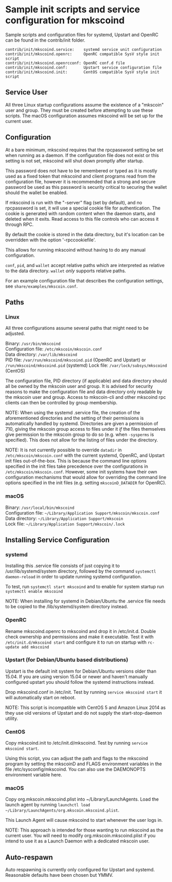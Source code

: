 Sample init scripts and service configuration for mkscoind
==========================================================

Sample scripts and configuration files for systemd, Upstart and OpenRC
can be found in the contrib/init folder.

    contrib/init/mkscoind.service:    systemd service unit configuration
    contrib/init/mkscoind.openrc:     OpenRC compatible SysV style init script
    contrib/init/mkscoind.openrcconf: OpenRC conf.d file
    contrib/init/mkscoind.conf:       Upstart service configuration file
    contrib/init/mkscoind.init:       CentOS compatible SysV style init script

Service User
---------------------------------

All three Linux startup configurations assume the existence of a "mkscoin" user
and group.  They must be created before attempting to use these scripts.
The macOS configuration assumes mkscoind will be set up for the current user.

Configuration
---------------------------------

At a bare minimum, mkscoind requires that the rpcpassword setting be set
when running as a daemon.  If the configuration file does not exist or this
setting is not set, mkscoind will shut down promptly after startup.

This password does not have to be remembered or typed as it is mostly used
as a fixed token that mkscoind and client programs read from the configuration
file, however it is recommended that a strong and secure password be used
as this password is security critical to securing the wallet should the
wallet be enabled.

If mkscoind is run with the "-server" flag (set by default), and no rpcpassword is set,
it will use a special cookie file for authentication. The cookie is generated with random
content when the daemon starts, and deleted when it exits. Read access to this file
controls who can access it through RPC.

By default the cookie is stored in the data directory, but it's location can be overridden
with the option '-rpccookiefile'.

This allows for running mkscoind without having to do any manual configuration.

`conf`, `pid`, and `wallet` accept relative paths which are interpreted as
relative to the data directory. `wallet` *only* supports relative paths.

For an example configuration file that describes the configuration settings,
see `share/examples/mkscoin.conf`.

Paths
---------------------------------

### Linux

All three configurations assume several paths that might need to be adjusted.

Binary:              `/usr/bin/mkscoind`  
Configuration file:  `/etc/mkscoin/mkscoin.conf`  
Data directory:      `/var/lib/mkscoind`  
PID file:            `/var/run/mkscoind/mkscoind.pid` (OpenRC and Upstart) or `/run/mkscoind/mkscoind.pid` (systemd)
Lock file:           `/var/lock/subsys/mkscoind` (CentOS)  

The configuration file, PID directory (if applicable) and data directory
should all be owned by the mkscoin user and group.  It is advised for security
reasons to make the configuration file and data directory only readable by the
mkscoin user and group.  Access to mkscoin-cli and other mkscoind rpc clients
can then be controlled by group membership.

NOTE: When using the systemd .service file, the creation of the aforementioned
directories and the setting of their permissions is automatically handled by
systemd. Directories are given a permission of 710, giving the mkscoin group
access to files under it _if_ the files themselves give permission to the
mkscoin group to do so (e.g. when `-sysperms` is specified). This does not allow
for the listing of files under the directory.

NOTE: It is not currently possible to override `datadir` in
`/etc/mkscoin/mkscoin.conf` with the current systemd, OpenRC, and Upstart init
files out-of-the-box. This is because the command line options specified in the
init files take precedence over the configurations in
`/etc/mkscoin/mkscoin.conf`. However, some init systems have their own
configuration mechanisms that would allow for overriding the command line
options specified in the init files (e.g. setting `mkscoinD_DATADIR` for
OpenRC).

### macOS

Binary:              `/usr/local/bin/mkscoind`  
Configuration file:  `~/Library/Application Support/mkscoin/mkscoin.conf`  
Data directory:      `~/Library/Application Support/mkscoin`  
Lock file:           `~/Library/Application Support/mkscoin/.lock`  

Installing Service Configuration
-----------------------------------

### systemd

Installing this .service file consists of just copying it to
/usr/lib/systemd/system directory, followed by the command
`systemctl daemon-reload` in order to update running systemd configuration.

To test, run `systemctl start mkscoind` and to enable for system startup run
`systemctl enable mkscoind`

NOTE: When installing for systemd in Debian/Ubuntu the .service file needs to be copied to the /lib/systemd/system directory instead.

### OpenRC

Rename mkscoind.openrc to mkscoind and drop it in /etc/init.d.  Double
check ownership and permissions and make it executable.  Test it with
`/etc/init.d/mkscoind start` and configure it to run on startup with
`rc-update add mkscoind`

### Upstart (for Debian/Ubuntu based distributions)

Upstart is the default init system for Debian/Ubuntu versions older than 15.04. If you are using version 15.04 or newer and haven't manually configured upstart you should follow the systemd instructions instead.

Drop mkscoind.conf in /etc/init.  Test by running `service mkscoind start`
it will automatically start on reboot.

NOTE: This script is incompatible with CentOS 5 and Amazon Linux 2014 as they
use old versions of Upstart and do not supply the start-stop-daemon utility.

### CentOS

Copy mkscoind.init to /etc/init.d/mkscoind. Test by running `service mkscoind start`.

Using this script, you can adjust the path and flags to the mkscoind program by
setting the mkscoinD and FLAGS environment variables in the file
/etc/sysconfig/mkscoind. You can also use the DAEMONOPTS environment variable here.

### macOS

Copy org.mkscoin.mkscoind.plist into ~/Library/LaunchAgents. Load the launch agent by
running `launchctl load ~/Library/LaunchAgents/org.mkscoin.mkscoind.plist`.

This Launch Agent will cause mkscoind to start whenever the user logs in.

NOTE: This approach is intended for those wanting to run mkscoind as the current user.
You will need to modify org.mkscoin.mkscoind.plist if you intend to use it as a
Launch Daemon with a dedicated mkscoin user.

Auto-respawn
-----------------------------------

Auto respawning is currently only configured for Upstart and systemd.
Reasonable defaults have been chosen but YMMV.
